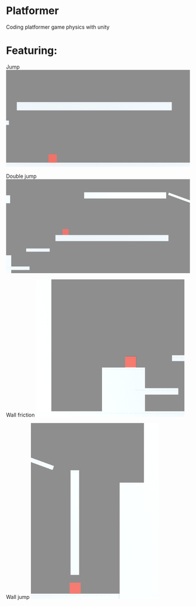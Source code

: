 # Platformer
Coding platformer game physics with unity

# Featuring:
Jump
![](shortJump.gif)

Double jump
![](doubleJump.gif)

Wall friction
![](wallFriction.gif)

Wall jump
![](wallJump.gif)
